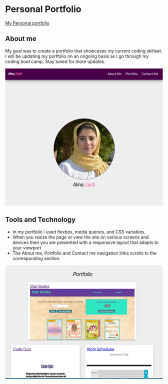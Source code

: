 # Personal Portfolio

[My Personal portfolio](https://az84.github.io/My-Personal-Portfolio/)

## About me

My goal was to create a portfolio that showcases my current coding skillset. I will be updating my portfolio on an ongoing basis as I go through my coding boot camp. Stay tuned for more updates.

<img width="556" alt="Screen Shot 2019-06-19 at 5 26 59 PM" src="assests\Capture5.PNG">

## Tools and Technology

- In my portfolio i used flexbox, media queries, and CSS variables.
- When you resize the page or view the site on various screens and devices
   then you are presented with a responsive layout that adapts to your viewport
- The About me, Portfolio and Contact me navigation links scrolls to the corresponding section.

<img width="556" alt="Screen Shot 2019-06-19 at 5 26 59 PM" src="assests\Capture6.PNG">






